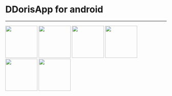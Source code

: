 # DDorisApp for android
------------------------
<div>
<img width="100" src="https://user-images.githubusercontent.com/49140060/89161785-08fc4e00-d5ae-11ea-8bad-2a9bfda523b2.PNG">
<img width="100" src="https://user-images.githubusercontent.com/49140060/89161821-187b9700-d5ae-11ea-90d8-009e4a02e01d.PNG">
<img width="100" src="https://user-images.githubusercontent.com/49140060/89161829-1dd8e180-d5ae-11ea-9503-f63f08faea51.PNG">
<img width="100" src="https://user-images.githubusercontent.com/49140060/89161838-1fa2a500-d5ae-11ea-8b4d-159f04884844.PNG">
<img width="100" src="https://user-images.githubusercontent.com/49140060/89161844-2204ff00-d5ae-11ea-8ecc-c62023cc84d1.PNG">
<img width="100" src="https://user-images.githubusercontent.com/49140060/89161850-23cec280-d5ae-11ea-9abf-e7c17ddef9f5.PNG">
</div>
